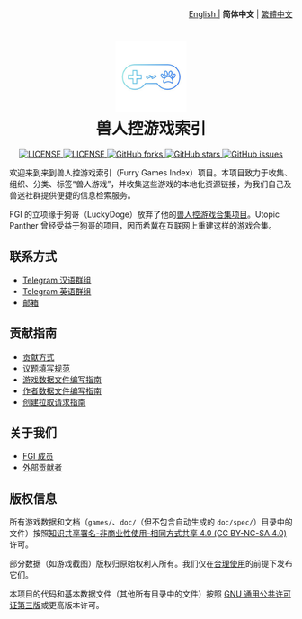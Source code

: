 <p align="right">
  <a href="README.md">
  English
  </a>
  <span> | </span>
  <strong>简体中文</strong>
  <span> | </span>
  <a href="README.zh-tw.md">
  繁體中文
  </a>
</p>

<h1 align="center">
  <img src="/assets/_README/logo.png" width="25%">
  <br>兽人控游戏索引
</h1>

<p align="center">
  <a href="LICENSE.GPL3">
    <img alt="LICENSE" src="https://img.shields.io/badge/license-GPL--3.0-orange">
  </a>
  <a href="LICENSE.CC-BY-NC-SA4">
    <img alt="LICENSE" src="https://img.shields.io/badge/license-CC%20BY--NC--SA%204.0-0089a6">
  </a>
  <a href="https://github.com/FurryGamesIndex/games/network">
    <img alt="GitHub forks" src="https://img.shields.io/github/forks/FurryGamesIndex/games?color=brightgreen">
  </a>
  <a href="https://github.com/FurryGamesIndex/games/stargazers">
    <img alt="GitHub stars" src="https://img.shields.io/github/stars/FurryGamesIndex/games?color=purple">
  </a>
  <a href="https://github.com/FurryGamesIndex/games/issues">
    <img alt="GitHub issues" src="https://img.shields.io/github/issues/FurryGamesIndex/games">
  </a>
</p>

欢迎来到来到兽人控游戏索引（Furry Games Index）项目。本项目致力于收集、组织、分类、标签“兽人游戏”，并收集这些游戏的本地化资源链接，为我们自己及兽迷社群提供便捷的信息检索服务。

FGI 的立项缘于狗哥（LuckyDoge）放弃了他的[兽人控游戏合集项目](https://doge.im/recommend/kemono-games.html)。Utopic Panther 曾经受益于狗哥的项目，因而希冀在互联网上重建这样的游戏合集。

## 联系方式

- [Telegram 汉语群组](https://t.me/+pTJEQy_b64E4MzQx)
- [Telegram 英语群组](https://t.me/+1IilPN3Ak71hOGYx)
- [邮箱](mailto:webmaster@furrygames.top)

## 贡献指南

- [贡献方式](https://github.com/FurryGamesIndex/games/wiki/贡献方式)
- [议题填写规范](https://github.com/FurryGamesIndex/games/wiki/议题填写规范)
- [游戏数据文件编写指南](https://github.com/FurryGamesIndex/games/wiki/游戏数据文件编写指南)
- [作者数据文件编写指南](https://github.com/FurryGamesIndex/games/wiki/作者数据文件编写指南)
- [创建拉取请求指南](https://github.com/FurryGamesIndex/games/wiki/创建拉取请求指南)

## 关于我们

- [FGI 成员](https://github.com/FurryGamesIndex/games/wiki/FGI-成员)
- [外部贡献者](https://github.com/FurryGamesIndex/games/wiki/外部贡献者)

## 版权信息

所有游戏数据和文档（`games/`、`doc/`（但不包含自动生成的 `doc/spec/`）目录中的文件）按照[知识共享署名-非商业性使用-相同方式共享 4.0 (CC BY-NC-SA 4.0)](https://creativecommons.org/licenses/by-nc-sa/4.0/) 许可。

部分数据（如游戏截图）版权归原始权利人所有。我们仅在[合理使用](https://en.wikipedia.org/wiki/Fair_use)的前提下发布它们。

本项目的代码和基本数据文件（其他所有目录中的文件）按照 [GNU 通用公共许可证第三版](https://www.gnu.org/licenses/gpl-3.0.html)或更高版本许可。
